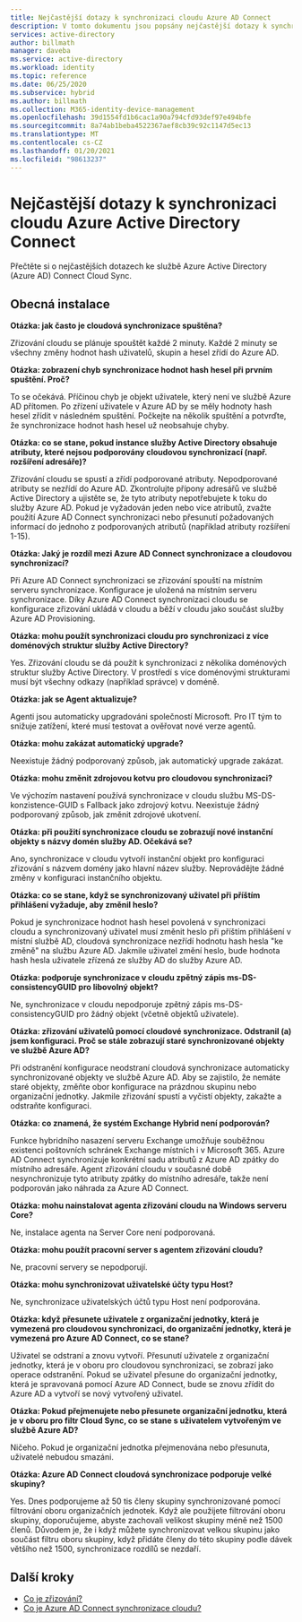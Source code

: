 ```yaml
---
title: Nejčastější dotazy k synchronizaci cloudu Azure AD Connect
description: V tomto dokumentu jsou popsány nejčastější dotazy k synchronizaci cloudu.
services: active-directory
author: billmath
manager: daveba
ms.service: active-directory
ms.workload: identity
ms.topic: reference
ms.date: 06/25/2020
ms.subservice: hybrid
ms.author: billmath
ms.collection: M365-identity-device-management
ms.openlocfilehash: 39d1554fd1b6cac1a90a794cfd93def97e494bfe
ms.sourcegitcommit: 8a74ab1beba4522367aef8cb39c92c1147d5ec13
ms.translationtype: MT
ms.contentlocale: cs-CZ
ms.lasthandoff: 01/20/2021
ms.locfileid: "98613237"
---
```

# <a name="azure-active-directory-connect-cloud-sync-faq"></a>Nejčastější dotazy k synchronizaci cloudu Azure Active Directory Connect

Přečtěte si o nejčastějších dotazech ke službě Azure Active Directory (Azure AD) Connect Cloud Sync.

## <a name="general-installation"></a>Obecná instalace

**Otázka: jak často je cloudová synchronizace spuštěna?**

Zřizování cloudu se plánuje spouštět každé 2 minuty. Každé 2 minuty se všechny změny hodnot hash uživatelů, skupin a hesel zřídí do Azure AD.

**Otázka: zobrazení chyb synchronizace hodnot hash hesel při prvním spuštění. Proč?**

To se očekává. Příčinou chyb je objekt uživatele, který není ve službě Azure AD přítomen. Po zřízení uživatele v Azure AD by se měly hodnoty hash hesel zřídit v následném spuštění. Počkejte na několik spuštění a potvrďte, že synchronizace hodnot hash hesel už neobsahuje chyby.

**Otázka: co se stane, pokud instance služby Active Directory obsahuje atributy, které nejsou podporovány cloudovou synchronizací (např. rozšíření adresáře)?**

Zřizování cloudu se spustí a zřídí podporované atributy. Nepodporované atributy se nezřídí do Azure AD. Zkontrolujte přípony adresářů ve službě Active Directory a ujistěte se, že tyto atributy nepotřebujete k toku do služby Azure AD. Pokud je vyžadován jeden nebo více atributů, zvažte použití Azure AD Connect synchronizaci nebo přesunutí požadovaných informací do jednoho z podporovaných atributů (například atributy rozšíření 1-15).

**Otázka: Jaký je rozdíl mezi Azure AD Connect synchronizace a cloudovou synchronizací?**

Při Azure AD Connect synchronizaci se zřizování spouští na místním serveru synchronizace. Konfigurace je uložená na místním serveru synchronizace. Díky Azure AD Connect synchronizaci cloudu se konfigurace zřizování ukládá v cloudu a běží v cloudu jako součást služby Azure AD Provisioning. 

**Otázka: mohu použít synchronizaci cloudu pro synchronizaci z více doménových struktur služby Active Directory?**

Yes. Zřizování cloudu se dá použít k synchronizaci z několika doménových struktur služby Active Directory. V prostředí s více doménovými strukturami musí být všechny odkazy (například správce) v doméně.  

**Otázka: jak se Agent aktualizuje?**

Agenti jsou automaticky upgradováni společností Microsoft. Pro IT tým to snižuje zatížení, které musí testovat a ověřovat nové verze agentů. 

**Otázka: mohu zakázat automatický upgrade?**

Neexistuje žádný podporovaný způsob, jak automatický upgrade zakázat.

**Otázka: mohu změnit zdrojovou kotvu pro cloudovou synchronizaci?**

Ve výchozím nastavení používá synchronizace v cloudu službu MS-DS-konzistence-GUID s Fallback jako zdrojový kotvu. Neexistuje žádný podporovaný způsob, jak změnit zdrojové ukotvení.

**Otázka: při použití synchronizace cloudu se zobrazují nové instanční objekty s názvy domén služby AD. Očekává se?**

Ano, synchronizace v cloudu vytvoří instanční objekt pro konfiguraci zřizování s názvem domény jako hlavní název služby. Neprovádějte žádné změny v konfiguraci instančního objektu.

**Otázka: co se stane, když se synchronizovaný uživatel při příštím přihlášení vyžaduje, aby změnil heslo?**

Pokud je synchronizace hodnot hash hesel povolená v synchronizaci cloudu a synchronizovaný uživatel musí změnit heslo při příštím přihlášení v místní službě AD, cloudová synchronizace nezřídí hodnotu hash hesla "ke změně" na službu Azure AD. Jakmile uživatel změní heslo, bude hodnota hash hesla uživatele zřízená ze služby AD do služby Azure AD.

**Otázka: podporuje synchronizace v cloudu zpětný zápis ms-DS-consistencyGUID pro libovolný objekt?**

Ne, synchronizace v cloudu nepodporuje zpětný zápis ms-DS-consistencyGUID pro žádný objekt (včetně objektů uživatele). 

**Otázka: zřizování uživatelů pomocí cloudové synchronizace. Odstranil (a) jsem konfiguraci. Proč se stále zobrazují staré synchronizované objekty ve službě Azure AD?** 

Při odstranění konfigurace neodstraní cloudová synchronizace automaticky synchronizované objekty ve službě Azure AD. Aby se zajistilo, že nemáte staré objekty, změňte obor konfigurace na prázdnou skupinu nebo organizační jednotky. Jakmile zřizování spustí a vyčistí objekty, zakažte a odstraňte konfiguraci. 

**Otázka: co znamená, že systém Exchange Hybrid není podporován?**

Funkce hybridního nasazení serveru Exchange umožňuje souběžnou existenci poštovních schránek Exchange místních i v Microsoft 365. Azure AD Connect synchronizuje konkrétní sadu atributů z Azure AD zpátky do místního adresáře.  Agent zřizování cloudu v současné době nesynchronizuje tyto atributy zpátky do místního adresáře, takže není podporován jako náhrada za Azure AD Connect.

**Otázka: mohu nainstalovat agenta zřizování cloudu na Windows serveru Core?**

Ne, instalace agenta na Server Core není podporovaná.

**Otázka: mohu použít pracovní server s agentem zřizování cloudu?**

Ne, pracovní servery se nepodporují.

**Otázka: mohu synchronizovat uživatelské účty typu Host?**

Ne, synchronizace uživatelských účtů typu Host není podporována.

**Otázka: když přesunete uživatele z organizační jednotky, která je vymezená pro cloudovou synchronizaci, do organizační jednotky, která je vymezená pro Azure AD Connect, co se stane?**

Uživatel se odstraní a znovu vytvoří.  Přesunutí uživatele z organizační jednotky, která je v oboru pro cloudovou synchronizaci, se zobrazí jako operace odstranění.  Pokud se uživatel přesune do organizační jednotky, která je spravovaná pomocí Azure AD Connect, bude se znovu zřídit do Azure AD a vytvoří se nový vytvořený uživatel.

**Otázka: Pokud přejmenujete nebo přesunete organizační jednotku, která je v oboru pro filtr Cloud Sync, co se stane s uživatelem vytvořeným ve službě Azure AD?**

Ničeho.  Pokud je organizační jednotka přejmenována nebo přesunuta, uživatelé nebudou smazáni.

**Otázka: Azure AD Connect cloudová synchronizace podporuje velké skupiny?**

Yes. Dnes podporujeme až 50 tis členy skupiny synchronizované pomocí filtrování oboru organizačních jednotek. Když ale použijete filtrování oboru skupiny, doporučujeme, abyste zachovali velikost skupiny méně než 1500 členů. Důvodem je, že i když můžete synchronizovat velkou skupinu jako součást filtru oboru skupiny, když přidáte členy do této skupiny podle dávek většího než 1500, synchronizace rozdílů se nezdaří. 

## <a name="next-steps"></a>Další kroky 

- [Co je zřizování?](what-is-provisioning.md)
- [Co je Azure AD Connect synchronizace cloudu?](what-is-cloud-sync.md)
